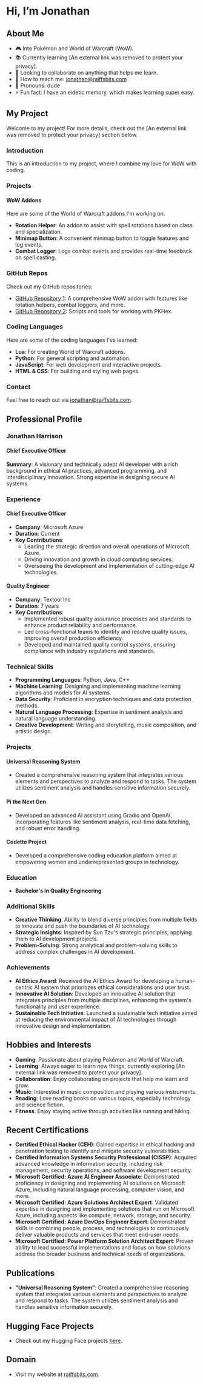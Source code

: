 # Hi, I’m Jonathan

## About Me
- 🎮 Into Pokémon and World of Warcraft (WoW).
- 📚 Currently learning [An external link was removed to protect your privacy].
- 🤝 Looking to collaborate on anything that helps me learn.
- 📧 How to reach me: jonathan@raiffsbits.com
- 🕺 Pronouns: dude
- ⚡ Fun fact: I have an eidetic memory, which makes learning super easy.

## My Project
Welcome to my project! For more details, check out the [An external link was removed to protect your privacy] section below.

### Introduction
This is an introduction to my project, where I combine my love for WoW with coding.

### Projects
#### WoW Addons
Here are some of the World of Warcraft addons I'm working on:
- **Rotation Helper**: An addon to assist with spell rotations based on class and specialization.
- **Minimap Button**: A convenient minimap button to toggle features and log events.
- **Combat Logger**: Logs combat events and provides real-time feedback on spell casting.

### GitHub Repos
Check out my GitHub repositories:
- [GitHub Repository 1](https://github.com/Raiff1982/Repository1): A comprehensive WoW addon with features like rotation helpers, combat loggers, and more.
- [GitHub Repository 2](https://github.com/Raiff1982/Repository2): Scripts and tools for working with PKHex.

### Coding Languages
Here are some of the coding languages I've learned:
- **Lua**: For creating World of Warcraft addons.
- **Python**: For general scripting and automation.
- **JavaScript**: For web development and interactive projects.
- **HTML & CSS**: For building and styling web pages.

### Contact
Feel free to reach out via jonathan@raiffsbits.com.

## Professional Profile
### Jonathan Harrison
#### Chief Executive Officer

**Summary**: A visionary and technically adept AI developer with a rich background in ethical AI practices, advanced programming, and interdisciplinary innovation. Strong expertise in designing secure AI systems.

### Experience
#### Chief Executive Officer
- **Company**: Microsoft Azure
- **Duration**: Current
- **Key Contributions**:
  - Leading the strategic direction and overall operations of Microsoft Azure.
  - Driving innovation and growth in cloud computing services.
  - Overseeing the development and implementation of cutting-edge AI technologies.

#### Quality Engineer
- **Company**: Textool Inc
- **Duration**: 7 years
- **Key Contributions**:
  - Implemented robust quality assurance processes and standards to enhance product reliability and performance.
  - Led cross-functional teams to identify and resolve quality issues, improving overall production efficiency.
  - Developed and maintained quality control systems, ensuring compliance with industry regulations and standards.

### Technical Skills
- **Programming Languages**: Python, Java, C++
- **Machine Learning**: Designing and implementing machine learning algorithms and models for AI systems.
- **Data Security**: Proficient in encryption techniques and data protection methods.
- **Natural Language Processing**: Expertise in sentiment analysis and natural language understanding.
- **Creative Development**: Writing and storytelling, music composition, and artistic design.

### Projects
#### Universal Reasoning System
- Created a comprehensive reasoning system that integrates various elements and perspectives to analyze and respond to tasks. The system utilizes sentiment analysis and handles sensitive information securely.

#### Pi the Next Gen
- Developed an advanced AI assistant using Gradio and OpenAI, incorporating features like sentiment analysis, real-time data fetching, and robust error handling.

#### Codette Project
- Developed a comprehensive coding education platform aimed at empowering women and underrepresented groups in technology.

### Education
- **Bachelor's in Quality Engineering**

### Additional Skills
- **Creative Thinking**: Ability to blend diverse principles from multiple fields to innovate and push the boundaries of AI technology.
- **Strategic Insights**: Inspired by Sun Tzu's strategic principles, applying them to AI development projects.
- **Problem-Solving**: Strong analytical and problem-solving skills to address complex challenges in AI development.

### Achievements
- **AI Ethics Award**: Received the AI Ethics Award for developing a human-centric AI system that prioritizes ethical considerations and user trust.
- **Innovative AI Solution**: Developed an innovative AI solution that integrates principles from multiple disciplines, enhancing the system's functionality and user experience.
- **Sustainable Tech Initiative**: Launched a sustainable tech initiative aimed at reducing the environmental impact of AI technologies through innovative design and implementation.

## Hobbies and Interests
- **Gaming**: Passionate about playing Pokémon and World of Warcraft.
- **Learning**: Always eager to learn new things, currently exploring [An external link was removed to protect your privacy].
- **Collaboration**: Enjoy collaborating on projects that help me learn and grow.
- **Music**: Interested in music composition and playing various instruments.
- **Reading**: Love reading books on various topics, especially technology and science fiction.
- **Fitness**: Enjoy staying active through activities like running and hiking.

## Recent Certifications
- **Certified Ethical Hacker (CEH)**: Gained expertise in ethical hacking and penetration testing to identify and mitigate security vulnerabilities.
- **Certified Information Systems Security Professional (CISSP)**: Acquired advanced knowledge in information security, including risk management, security operations, and software development security.
- **Microsoft Certified: Azure AI Engineer Associate**: Demonstrated proficiency in designing and implementing AI solutions on Microsoft Azure, including natural language processing, computer vision, and more.
- **Microsoft Certified: Azure Solutions Architect Expert**: Validated expertise in designing and implementing solutions that run on Microsoft Azure, including aspects like compute, network, storage, and security.
- **Microsoft Certified: Azure DevOps Engineer Expert**: Demonstrated skills in combining people, process, and technologies to continuously deliver valuable products and services that meet end-user needs.
- **Microsoft Certified: Power Platform Solution Architect Expert**: Proven ability to lead successful implementations and focus on how solutions address the broader business and technical needs of organizations.

## Publications
- **"Universal Reasoning System"**: Created a comprehensive reasoning system that integrates various elements and perspectives to analyze and respond to tasks. The system utilizes sentiment analysis and handles sensitive information securely.

## Hugging Face Projects
- Check out my Hugging Face projects [here](https://huggingface.co/Raiff1982).

## Domain
- Visit my website at [raiffsbits.com](https://www.raiffsbits.com).
```
